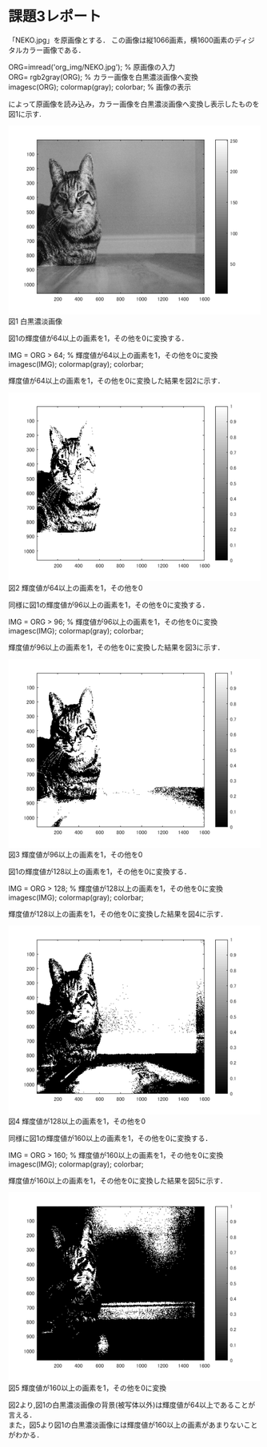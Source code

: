 # 課題3レポート

「NEKO.jpg」を原画像とする． この画像は縦1066画素，横1600画素のディジタルカラー画像である．  

ORG=imread('org_img/NEKO.jpg'); % 原画像の入力  
ORG= rgb2gray(ORG); % カラー画像を白黒濃淡画像へ変換  
imagesc(ORG); colormap(gray); colorbar; % 画像の表示  

によって原画像を読み込み，カラー画像を白黒濃淡画像へ変換し表示したものを図1に示す.  

![図1 白黒濃淡画像](https://github.com/tainak/lecture_image_processing/blob/master/repo_img/kadai3_0.png)  
図1 白黒濃淡画像  

図1の輝度値が64以上の画素を1，その他を0に変換する．  

IMG = ORG > 64; % 輝度値が64以上の画素を1，その他を0に変換  
imagesc(IMG); colormap(gray); colorbar;  

輝度値が64以上の画素を1，その他を0に変換した結果を図2に示す．  

![図2 輝度値が64以上の画素を1，その他を0](https://github.com/tainak/lecture_image_processing/blob/master/repo_img/kadai3_1.png)  
図2 輝度値が64以上の画素を1，その他を0  

同様に図1の輝度値が96以上の画素を1，その他を0に変換する．  

IMG = ORG > 96; % 輝度値が96以上の画素を1，その他を0に変換  
imagesc(IMG); colormap(gray); colorbar;  

輝度値が96以上の画素を1，その他を0に変換した結果を図3に示す．  

![図3 輝度値が96以上の画素を1，その他を0](https://github.com/tainak/lecture_image_processing/blob/master/repo_img/kadai3_2.png)  
図3 輝度値が96以上の画素を1，その他を0  

図1の輝度値が128以上の画素を1，その他を0に変換する．  

IMG = ORG > 128; % 輝度値が128以上の画素を1，その他を0に変換  
imagesc(IMG); colormap(gray); colorbar;  

輝度値が128以上の画素を1，その他を0に変換した結果を図4に示す．  

![図4 輝度値が128以上の画素を1，その他を0](https://github.com/tainak/lecture_image_processing/blob/master/repo_img/kadai3_3.png)  
図4 輝度値が128以上の画素を1，その他を0  

同様に図1の輝度値が160以上の画素を1，その他を0に変換する．  

IMG = ORG > 160; % 輝度値が160以上の画素を1，その他を0に変換  
imagesc(IMG); colormap(gray); colorbar;  

輝度値が160以上の画素を1，その他を0に変換した結果を図5に示す．  

![図5 輝度値が160以上の画素を1，その他を0に変換](https://github.com/tainak/lecture_image_processing/blob/master/repo_img/kadai3_4.png)  
図5 輝度値が160以上の画素を1，その他を0に変換  

図2より,図1の白黒濃淡画像の背景(被写体以外)は輝度値が64以上であることが言える．  
また，図5より図1の白黒濃淡画像には輝度値が160以上の画素があまりないことがわかる．  
